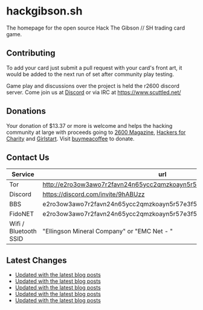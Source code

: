 # hackgibson.sh
The homepage for the open source Hack The Gibson // SH trading card game.


## Contributing

To add your card just submit a pull request with your card's front art, it would be added to the next run of set after community play testing.

Game play and discussions over the project is held the r2600 discord server. Come join us at [Discord](https://discord.com/invite/9hABUzz) or via IRC at https://www.scuttled.net/


## Donations

Your donation of $13.37 or more is welcome and helps the hacking community at large with proceeds going to [2600 Magazine](https://2600.com/), [Hackers for Charity](https://hackersforcharity.org) and [Girlstart](https://girlstart.org).  Visit [buymeacoffee](https://www.buymeacoffee.com/hackgibson.sh) to donate.


## Contact Us

Service | url
-|-
Tor | http://e2ro3ow3awo7r2favn24n65ycc2qmzkoayn5r57e3f56nvjwdcgg32ad.onion
Discord | https://discord.com/invite/9hABUzz
BBS | e2ro3ow3awo7r2favn24n65ycc2qmzkoayn5r57e3f56nvjwdcgg32ad.onion:23
FidoNET | e2ro3ow3awo7r2favn24n65ycc2qmzkoayn5r57e3f56nvjwdcgg32ad.onion:24554
Wifi / Bluetooth SSID | "Ellingson Mineral Company" or "EMC Net - <fidonet address>"

## Latest Changes
<!-- BLOG-POST-LIST:START -->
- [Updated with the latest blog posts](https://github.com/DFW2600/hackgibson.sh/commit/241f17734fda1a07012c28e047681fb2d9610df6)
- [Updated with the latest blog posts](https://github.com/DFW2600/hackgibson.sh/commit/ffe5f89101ad540812e2c0304bf1cd7c915d6ac8)
- [Updated with the latest blog posts](https://github.com/DFW2600/hackgibson.sh/commit/e65a6522c73a625dcc76772f090a2040d48f1d5a)
- [Updated with the latest blog posts](https://github.com/DFW2600/hackgibson.sh/commit/fae87c4f7b68c706d6d7d456c3d336c1fd54f5ef)
- [Updated with the latest blog posts](https://github.com/DFW2600/hackgibson.sh/commit/712224c01898879d917e162ef369dc6aed52ce2b)
<!-- BLOG-POST-LIST:END -->
